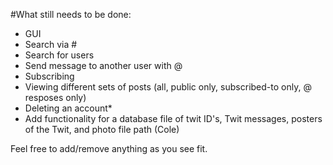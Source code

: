 #What still needs to be done:
- GUI
- Search via #
- Search for users
- Send message to another user with @
- Subscribing
- Viewing different sets of posts (all, public only, subscribed-to only, @ resposes only)
- Deleting an account*
- Add functionality for a database file of twit ID's, Twit messages, posters of the Twit, and photo file path (Cole)

Feel free to add/remove anything as you see fit.
